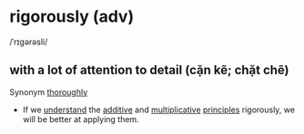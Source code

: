 # rigorously (adv)

/ˈrɪɡərəsli/

## with a lot of attention to detail (cặn kẽ; chặt chẽ)

Synonym [thoroughly]()

- If we [understand](../u/understand-v.md#to-know-or-realize-the-meaning-of-words-a-language-what-somebody-says-etc-hiểu) the [additive](../a/additive-adj.md#relating-to-or-involving-addition-cộng-phép-cộng) and [multiplicative](../m/multiplicative-adj.md#relating-to-multiplication-nhân-phép-nhân) [principles](../p/principle-n.md#a-general-or-scientific-law-that-explains-how-something-works-or-why-something-happens-nguyên-lý) rigorously, we will be better at applying them.